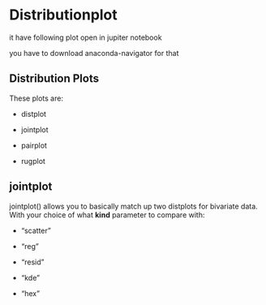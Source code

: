 # Distributionplot
it have following plot  open in jupiter notebook 

you have to download anaconda-navigator for that

## Distribution Plots

These plots are:

* distplot

* jointplot

* pairplot

* rugplot

## jointplot

jointplot() allows you to basically match up two distplots for bivariate data. With your choice of what **kind** parameter to compare with: 

* “scatter” 

* “reg”

* “resid”

* “kde”

* “hex”
